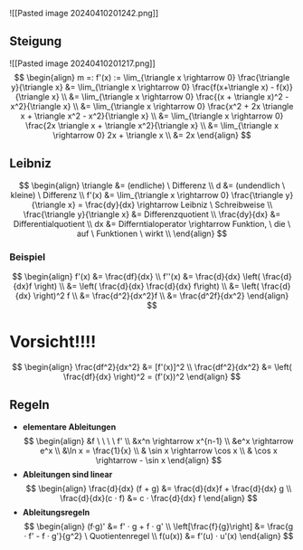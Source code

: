![[Pasted image 20240410201242.png]]
## Steigung
![[Pasted image 20240410201217.png]]
$$
\begin{align}
m =: f'(x) := \lim_{\triangle x \rightarrow 0} \frac{\triangle y}{\triangle x} &= \lim_{\triangle x \rightarrow 0} \frac{f(x+\triangle x) - f(x)}{\triangle x} \\
&= \lim_{\triangle x \rightarrow 0} \frac{(x + \triangle x)^2 - x^2}{\triangle x} \\
&= \lim_{\triangle x \rightarrow 0} \frac{x^2 + 2x \triangle x + \triangle x^2 - x^2}{\triangle x} \\
&= \lim_{\triangle x \rightarrow 0} \frac{2x \triangle x + \triangle x^2}{\triangle x} \\
&= \lim_{\triangle x \rightarrow 0} 2x + \triangle x \\
&= 2x
\end{align}
$$
## Leibniz
$$
\begin{align}
\triangle &= (endliche) \ Differenz \\
d &= (undendlich \ kleine) \ Differenz \\
f'(x) &= \lim_{\triangle x \rightarrow 0} \frac{\triangle y}{\triangle x} = \frac{dy}{dx} \rightarrow Leibniz \ Schreibweise \\
\frac{\triangle y}{\triangle x} &= Differenzquotient \\
\frac{dy}{dx} &= Differentialquotient \\
dx &= Differntialoperator \rightarrow Funktion, \ die \ auf \ Funktionen \ wirkt \\
\end{align}
$$
### Beispiel

$$
\begin{align}
f'(x) &= \frac{df}{dx} \\
f''(x) &= \frac{d}{dx} \left( \frac{d}{dx}f \right) \\
&= \left( \frac{d}{dx} \frac{d}{dx} f\right) \\
&= \left( \frac{d}{dx} \right)^2 f \\
&= \frac{d^2}{dx^2}f \\
&= \frac{d^2f}{dx^2}
\end{align}
$$

# Vorsicht!!!!
$$
\begin{align}
\frac{df^2}{dx^2} &= [f'(x)]^2 \\
\frac{df^2}{dx^2} &= \left( \frac{df}{dx} \right)^2 = (f'(x))^2
\end{align}
$$

## Regeln
- **elementare Ableitungen**
$$
\begin{align}
&f \ \ \ \ f' \\
&x^n \rightarrow x^{n-1} \\
&e^x \rightarrow e^x \\
&\ln x = \frac{1}{x} \\
& \sin x \rightarrow \cos x \\
& \cos x \rightarrow - \sin x
\end{align}
$$
- **Ableitungen sind linear**
$$
\begin{align}
\frac{d}{dx} (f + g) &= \frac{d}{dx}f + \frac{d}{dx} g \\
\frac{d}{dx}(c · f) &= c · \frac{d}{dx} f
\end{align}
$$
- **Ableitungsregeln**
$$
\begin{align}
(f·g)' &= f' · g + f · g' \\
\left[\frac{f}{g}\right] &= \frac{g · f' - f · g'}{g^2} \ Quotientenregel \\
f(u(x)) &= f'(u) · u'(x)
\end{align}
$$